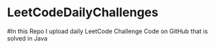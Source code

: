 # LeetCodeDailyChallenges

#In this Repo I upload daily LeetCode Challenge Code on GitHub that is solved in Java
